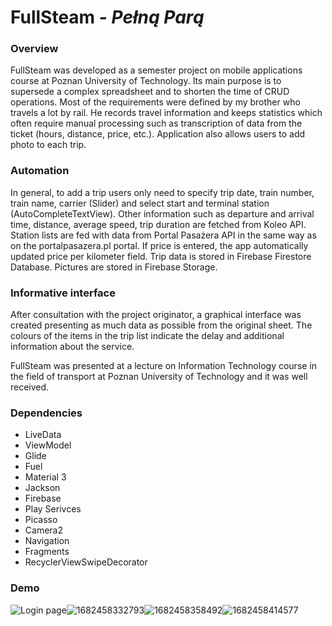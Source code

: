 # FullSteam - *Pełną Parą*

### Overview

FullSteam was developed as a semester project on mobile applications course at Poznan University of Technology. Its main purpose is to supersede a complex spreadsheet and to shorten the time of CRUD operations. Most of the requirements were defined by my brother who travels a lot by rail. He records travel information and keeps statistics which often require manual processing such as transcription of data from the ticket (hours, distance, price, etc.). Application also allows users to add photo to each trip.

### Automation

In general, to add a trip users only need to specify trip date, train number, train name, carrier (Slider) and select start and terminal station (AutoCompleteTextView). Other information such as departure and arrival time, distance, average speed, trip duration are fetched from Koleo API. Station lists are fed with data from Portal Pasażera API in the same way as on the portalpasazera.pl portal. If price is entered, the app automatically updated price per kilometer field. Trip data is stored in Firebase Firestore Database. Pictures are stored in Firebase Storage.

### Informative interface

After consultation with the project originator, a graphical interface was created presenting as much data as possible from the original sheet. The colours of the items in the trip list indicate the delay and additional information about the service.

FullSteam was presented at a lecture on Information Technology course in the field of transport at Poznan University of Technology and it was well received.

### Dependencies

* LiveData
* ViewModel
* Glide
* Fuel
* Material 3
* Jackson
* Firebase
* Play Serivces
* Picasso
* Camera2
* Navigation
* Fragments
* RecyclerViewSwipeDecorator

### Demo

![Login page](image\README\1682458154167.png "Login Page")![1682458332793](image/README/1682458332793.png)![1682458358492](image/README/1682458358492.png)![1682458414577](image/README/1682458414577.png)
